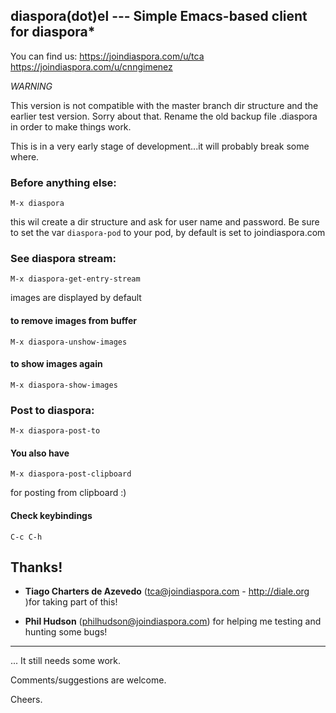 ## diaspora(dot)el --- Simple Emacs-based client for diaspora*

You can find us: 
https://joindiaspora.com/u/tca
https://joindiaspora.com/u/cnngimenez

*WARNING*

This version is not compatible with the master branch dir structure and the earlier test version. Sorry about that. Rename the old backup file .diaspora in order to make things work.

This is in a very early stage of development...it will probably break some where. 



### Before anything else:

    M-x diaspora
    
this wil create a dir structure and ask for user name and password. Be sure to set the var `diaspora-pod` to your pod, by default is set to joindiaspora.com

### See diaspora stream:

    M-x diaspora-get-entry-stream

images are displayed by default

#### to remove images from buffer 

    M-x diaspora-unshow-images

#### to show images  again

    M-x diaspora-show-images

### Post to diaspora:

    M-x diaspora-post-to

#### You also have 

    M-x diaspora-post-clipboard

for posting from clipboard :)

#### Check keybindings

    C-c C-h


## Thanks!

* **Tiago Charters de Azevedo** (tca@joindiaspora.com - http://diale.org )for taking part of this! 

* **Phil Hudson** (philhudson@joindiaspora.com) for helping me testing and hunting some bugs!
---

... It still needs some work.

Comments/suggestions are welcome.

Cheers.


